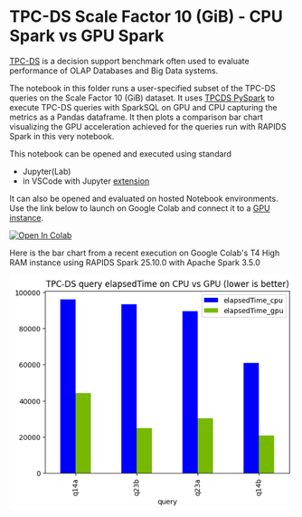 # TPC-DS Scale Factor 10 (GiB) - CPU Spark vs GPU Spark

[TPC-DS](https://www.tpc.org/tpcds/) is a decision support benchmark often used to evaluate
performance of OLAP Databases and Big Data systems.

The notebook in this folder runs a user-specified subset of the TPC-DS queries on the
Scale Factor 10 (GiB) dataset. It uses [TPCDS PySpark](https://github.com/cerndb/SparkTraining/blob/master/notebooks/TPCDS_PySpark_CERN_SWAN_getstarted.ipynb)
to execute TPC-DS queries with SparkSQL on GPU and CPU capturing the metrics
as a Pandas dataframe. It then plots a comparison bar chart visualizing
the GPU acceleration achieved for the queries run with RAPIDS Spark in this
very notebook.

This notebook can be opened and executed using standard

- Jupyter(Lab)
- in VSCode with Jupyter [extension](https://marketplace.visualstudio.com/items?itemName=ms-toolsai.jupyter)

It can also be opened and evaluated on hosted Notebook environments. Use the link below to launch on
Google Colab and connect it to a [GPU instance](https://research.google.com/colaboratory/faq.html).

 <a target="_blank" href="https://colab.research.google.com/github/NVIDIA/spark-rapids-examples/blob/main/examples/SQL%2BDF-Examples/tpcds/notebooks/TPCDS-SF10.ipynb">
  <img src="https://colab.research.google.com/assets/colab-badge.svg" alt="Open In Colab"/>
</a>

Here is the bar chart from a recent execution on Google Colab's T4 High RAM instance using
RAPIDS Spark 25.10.0 with Apache Spark 3.5.0

![tpcds-speedup](/docs/img/guides/tpcds.png)
